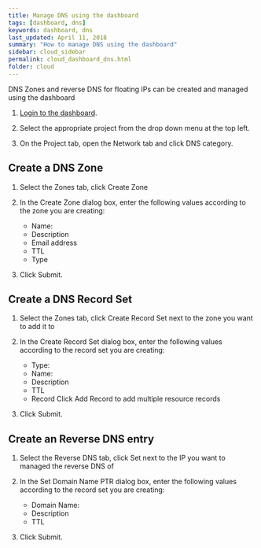 ```yaml
---
title: Manage DNS using the dashboard
tags: [dashboard, dns]
keywords: dashboard, dns
last_updated: April 11, 2018
summary: "How to manage DNS using the dashboard"
sidebar: cloud_sidebar
permalink: cloud_dashboard_dns.html
folder: cloud
---
```


DNS Zones and reverse DNS for floating IPs can be created and managed using the dashboard

1. [Login to the dashboard](cloud_dashboard_login.html).

1. Select the appropriate project from the drop down menu at the top left.

1. On the Project tab, open the Network tab and click DNS category.

## Create a DNS Zone

1. Select the Zones tab, click Create Zone

1. In the Create Zone dialog box, enter the following values according to the zone you are creating:

   * Name:
   * Description
   * Email address
   * TTL
   * Type

1. Click Submit.

## Create a DNS Record Set

1. Select the Zones tab, click Create Record Set next to the zone you want to add it to

1. In the Create Record Set dialog box, enter the following values according to the record set you are creating:

   * Type:
   * Name:
   * Description
   * TTL
   * Record
     Click Add Record to add multiple resource records

1. Click Submit.

## Create an Reverse DNS entry

1. Select the Reverse DNS tab, click Set next to the IP you want to managed the reverse DNS of

1. In the Set Domain Name PTR dialog box, enter the following values according to the record set you are creating:

   * Domain Name:
   * Description
   * TTL

1. Click Submit.

